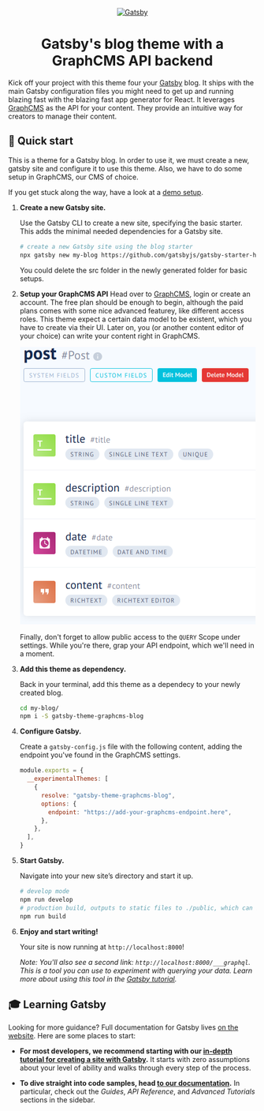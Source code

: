 <p align="center">
  <a href="https://www.gatsbyjs.org">
    <img alt="Gatsby" src="https://www.gatsbyjs.org/monogram.svg" width="60" />
  </a>
</p>
<h1 align="center">
  Gatsby's blog theme with a GraphCMS API backend
</h1>

Kick off your project with this theme four your [Gatsby](https://www.gatsbyjs.org) blog. It ships with the main Gatsby configuration files you might need to get up and running blazing fast with the blazing fast app generator for React. It leverages [GraphCMS](https://graphcms.com/) as the API for your content. They provide an intuitive way for creators to manage their content.

## 🚀 Quick start

This is a theme for a Gatsby blog. In order to use it, we must create a new, gatsby site and configure it to use this theme. Also, we have to do some setup in GraphCMS, our CMS of choice.

If you get stuck along the way, have a look at a [demo setup](https://github.com/kriswep/gatsby-theme-graphcms/tree/master/samples/blog).

1.  **Create a new Gatsby site.**

    Use the Gatsby CLI to create a new site, specifying the basic starter. This adds the minimal needed dependencies for a Gatsby site.

    ```sh
    # create a new Gatsby site using the blog starter
    npx gatsby new my-blog https://github.com/gatsbyjs/gatsby-starter-hello-world
    ```

    You could delete the src folder in the newly generated folder for basic setups.

1. **Setup your GraphCMS API**
    Head over to [GraphCMS](https://graphcms.com/), login or create an account. The free plan should be enough to begin, although the paid plans comes with some nice advanced featurey, like different access roles. This theme expect a certain data model to be existent, which you have to create via their UI. Later on, you (or another content editor of your choice) can write your content right in GraphCMS.

    ![The needed GraphCMS data model](https://raw.githubusercontent.com/kriswep/gatsby-theme-graphcms/master/packages/blog/graphcms-model.png)

    Finally, don't forget to allow public access to the `QUERY` Scope under settings. While you're there, grap your API endpoint, which we'll need in a moment.

1. **Add this theme as dependency.**

    Back in your terminal, add this theme as a dependecy to your newly created blog.

    ```sh
    cd my-blog/
    npm i -S gatsby-theme-graphcms-blog
    ```

1. **Configure Gatsby.**

    Create a `gatsby-config.js` file with the following content, adding the endpoint you've found in the GraphCMS settings.

    ```javascript
    module.exports = {
      __experimentalThemes: [
        {
          resolve: "gatsby-theme-graphcms-blog",
          options: {
            endpoint: "https://add-your-graphcms-endpoint.here",
          },
        },
      ],
    }
    ```

1.  **Start Gatsby.**

    Navigate into your new site’s directory and start it up.

    ```sh
    # develop mode
    npm run develop
    # production build, outputs to static files to ./public, which can be hosted nearly anywhere.
    npm run build
    ```

1.  **Enjoy and start writing!**

    Your site is now running at `http://localhost:8000`!

    _Note: You'll also see a second link: _`http://localhost:8000/___graphql`_. This is a tool you can use to experiment with querying your data. Learn more about using this tool in the [Gatsby tutorial](https://www.gatsbyjs.org/tutorial/part-five/#introducing-graphiql)._


## 🎓 Learning Gatsby

Looking for more guidance? Full documentation for Gatsby lives [on the website](https://www.gatsbyjs.org/). Here are some places to start:

- **For most developers, we recommend starting with our [in-depth tutorial for creating a site with Gatsby](https://www.gatsbyjs.org/tutorial/).** It starts with zero assumptions about your level of ability and walks through every step of the process.

- **To dive straight into code samples, head [to our documentation](https://www.gatsbyjs.org/docs/).** In particular, check out the _Guides_, _API Reference_, and _Advanced Tutorials_ sections in the sidebar.
